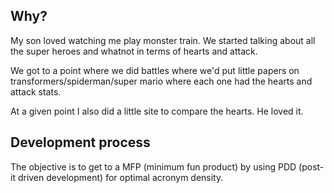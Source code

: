 

## Why?

My son loved watching me play monster train. We started talking about all the super heroes and whatnot in terms of hearts and attack.

We got to a point where we did battles where we'd put little papers on transformers/spiderman/super mario where each one had the hearts and attack stats.

At a given point I also did a little site to compare the hearts. He loved it.

## Development process

The objective is to get to a MFP (minimum fun product) by using PDD (post-it driven development) for optimal acronym density.


